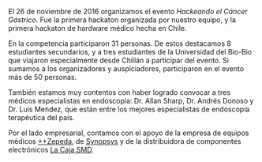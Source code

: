 <!--
.. title: Hackeando el Cáncer Gástrico
.. slug: hackeando_cancer_gastrico
.. date: 1970-01-01 00:00:00 UTC
.. tags:
.. link:
.. description: Hackeando Salud: Mejorando la salud 1 bit a la vez
-->

El 26 de noviembre de 2016 organizamos el evento *Hackeando el Cáncer Gástrico*. Fue la primera hackaton organizada por nuestro equipo, y la primera hackaton de hardware médico hecha en Chile.

En la competencia participaron 31 personas. De estos destacamos 8 estudiantes secundarios, y a tres estudiantes de la Universidad del Bio-Bio que viajaron especialmente desde Chillán a participar del evento. Si sumamos a los organizadores y auspiciadores, participaron en el evento más de 50 personas.

También estamos muy contentos con haber logrado convocar a tres médicos especialistas en endoscopía: Dr. Allan Sharp, Dr. Andrés Donoso y Dr. Luis Mendez, que están entre los mejores especialistas de endoscopía terapéutica del país.

Por el lado empresarial, contamos con el apoyo de la empresa de equipos médicos [++Zepeda](http://www.zepeda.cl), de [Synopsys](https://www.synopsys.com/) y de la distribuidora de componentes electrónicos [La Caja SMD](http://www.lacajasmd.com/).

